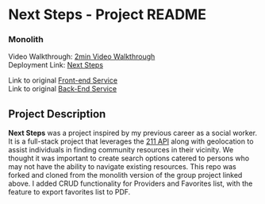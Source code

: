 # Next Steps - Project README
### Monolith

Video Walkthrough: [2min Video Walkthrough](https://www.loom.com/share/aced697b0fc64f9898efc1635ada3bd0)<br/>
Deployment Link: [Next Steps](https://next-steps-xu92.onrender.com/)

Link to original [Front-end Service](https://github.com/westonio/next-steps-front-end)<br/>
Link to original [Back-End Service](https://github.com/westonio/next-steps-back-end)


## Project Description

**Next Steps** was a project inspired by my previous career as a social worker. It is a full-stack project that leverages the [211 API](https://apiportal.211.org) along with geolocation to assist individuals in finding community resources in their vicinity.  We thought it was important to create search options catered to persons who may not have the ability to navigate existing resources.  This repo was forked and cloned from the monolith version of the group project linked above.  I added CRUD functionality for Providers and Favorites list, with the feature to export favorites list to PDF.


